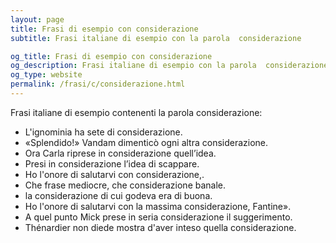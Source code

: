 ```yaml
---
layout: page
title: Frasi di esempio con considerazione 
subtitle: Frasi italiane di esempio con la parola  considerazione

og_title: Frasi di esempio con considerazione 
og_description: Frasi italiane di esempio con la parola  considerazione
og_type: website
permalink: /frasi/c/considerazione.html
---
```


Frasi italiane di esempio contenenti la parola considerazione:


- L'ignominia ha sete di considerazione.
- «Splendido!» Vandam dimenticò ogni altra considerazione.
- Ora Carla riprese in considerazione quell’idea.
- Presi in considerazione l’idea di scappare.
- Ho l'onore di salutarvi con considerazione,.
- Che frase mediocre, che considerazione banale.
- la considerazione di cui godeva era di buona.
- Ho l'onore di salutarvi con la massima considerazione, Fantine».
- A quel punto Mick prese in seria considerazione il suggerimento.
- Thénardier non diede mostra d'aver inteso quella considerazione.

